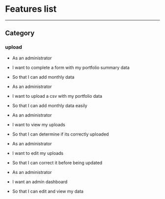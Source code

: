 # Features list
***

## Category

### upload


- As an administrator
- I want to complete a form with my portfolio summary data
- So that I can add monthly data


- As an administrator
- I want to upload a csv with my portfolio data
- So that I can add monthly data easily


- As an administrator
- I want to view my uploads
- So that I can determine if its correctly uploaded


- As an administrator
- I want to edit my uploads
- So that I can correct it before being updated


- As an administrator
- I want an admin dashboard
- So that I can edit and view my data
